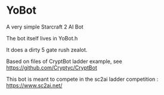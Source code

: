 # YoBot

A very simple Starcraft 2 AI Bot

The bot itself lives in YoBot.h

It does a dirty 5 gate rush zealot.

Based on files of CryptBot ladder example, see https://github.com/Cryptyc/CryptBot

This bot is meant to compete in the sc2ai ladder competition : https://www.sc2ai.net/
